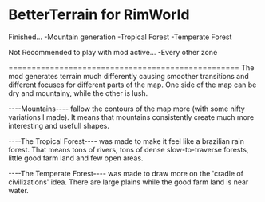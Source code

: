# BetterTerrain for RimWorld

Finished...
-Mountain generation
-Tropical Forest
-Temperate Forest

Not Recommended to play with mod active...
-Every other zone

==================================================
The mod generates terrain much differently causing smoother transitions and different focuses for different parts of the map.  One side of the map can be dry and mountainy, while the other is lush.

----Mountains---- fallow the contours of the map more (with some nifty variations I made).  It means that mountains consistently create much more interesting and usefull shapes.

----The Tropical Forest---- was made to make it feel like a brazilian rain forest.  That means tons of rivers, tons of dense slow-to-traverse forests, little good farm land and few open areas.

----The Temperate Forest---- was made to draw more on the 'cradle of civilizations' idea.  There are large plains while the good farm land is near water.
